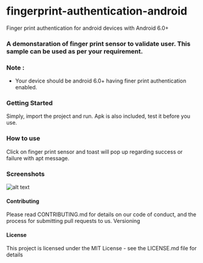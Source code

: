 # fingerprint-authentication-android
Finger print authentication for android devices with Android 6.0+

### A demonstaration of finger print sensor to validate user. This sample can be used as per your requirement.

### Note : 
* Your device should be android 6.0+ having finer print authentication enabled. 

### Getting Started
Simply, import the project and run. Apk is also included, test it before you use.

### How to use
Click on finger print sensor and toast will pop up regarding success or failure with apt message.


### Screenshots
![alt text](https://raw.githubusercontent.com/vikrantshroti/fingerprint-authentication-android/master/device-2018-05-05-144651.png)


#### Contributing
Please read CONTRIBUTING.md for details on our code of conduct, and the process for submitting pull requests to us.
Versioning


#### License
This project is licensed under the MIT License - see the LICENSE.md file for details

